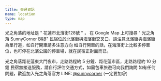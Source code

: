 ```yaml
---
title: 交通資訊
name: location
type: map
---
```


光之角落的地址是 " 花蓮市北濱街128號 " ， 在 Google Map 上可搜尋 " 光之角落 SunnyCorner B&B"
民宿位於北濱街與海濱街交叉口，請注意北濱街與海濱街為單行道，如自行開車請多注意方向
如自行開車的話，在海濱街上比較多停車位，也可停在北濱公園的停車場，就在民宿正對面而已。

光之角落距花蓮東大門夜市，走路路程約 5 分鐘、距花蓮市區，走路路程約 10 分鐘
民宿無接送服務，請自行評估交通方式，如需包車旅遊可向我們詢問
如有任何問題，歡迎加入光之角落官方 LINE: [@sunnycorner](https://lin.ee/xk7fbT4) (一定要加＠)
